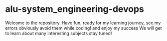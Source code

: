 # alu-system_engineering-devops
Welcome to the repository. Have fun, ready for my learning journey, see my errors obviously avoid them while coding!  and enjoy my success
We will get to learn about many interesting subjects stay tuned! 
